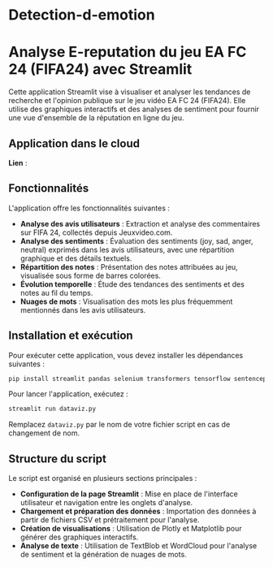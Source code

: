 # Detection-d-emotion

# Analyse E-reputation du jeu EA FC 24 (FIFA24) avec Streamlit

Cette application Streamlit vise à visualiser et analyser les tendances de recherche et l'opinion publique sur le jeu vidéo EA FC 24 (FIFA24). Elle utilise des graphiques interactifs et des analyses de sentiment pour fournir une vue d'ensemble de la réputation en ligne du jeu.

## Application dans le cloud

**Lien** : 

## Fonctionnalités

L'application offre les fonctionnalités suivantes :

- **Analyse des avis utilisateurs** : Extraction et analyse des commentaires sur FIFA 24, collectés depuis Jeuxvideo.com.
- **Analyse des sentiments** : Évaluation des sentiments (joy, sad, anger, neutral) exprimés dans les avis utilisateurs, avec une répartition graphique et des détails textuels.
- **Répartition des notes** : Présentation des notes attribuées au jeu, visualisée sous forme de barres colorées.
- **Évolution temporelle** : Étude des tendances des sentiments et des notes au fil du temps.
- **Nuages de mots** : Visualisation des mots les plus fréquemment mentionnés dans les avis utilisateurs.

## Installation et exécution

Pour exécuter cette application, vous devez installer les dépendances suivantes :

```bash
pip install streamlit pandas selenium transformers tensorflow sentencepiece bs4
```

Pour lancer l'application, exécutez :

```bash
streamlit run dataviz.py
``` 

Remplacez `dataviz.py` par le nom de votre fichier script en cas de changement de nom.

## Structure du script

Le script est organisé en plusieurs sections principales :

- **Configuration de la page Streamlit** : Mise en place de l'interface utilisateur et navigation entre les onglets d'analyse.
- **Chargement et préparation des données** : Importation des données à partir de fichiers CSV et prétraitement pour l'analyse.
- **Création de visualisations** : Utilisation de Plotly et Matplotlib pour générer des graphiques interactifs.
- **Analyse de texte** : Utilisation de TextBlob et WordCloud pour l'analyse de sentiment et la génération de nuages de mots.

